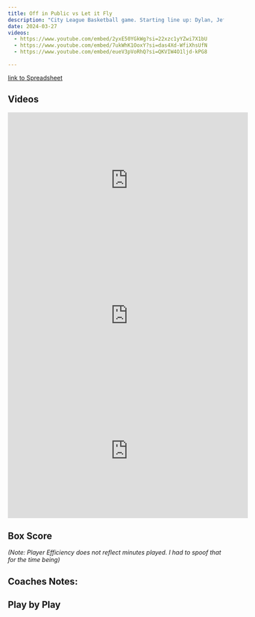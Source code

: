 ```yaml
---
title: Off in Public vs Let it Fly
description: "City League Basketball game. Starting line up: Dylan, Jeff, Ev, Kelo, Ryan"
date: 2024-03-27
videos:
  - https://www.youtube.com/embed/2yxE50YGkWg?si=22xzc1yYZwi7X1bU
  - https://www.youtube.com/embed/7ukWhK1OoxY?si=das4Xd-WfiXhsUfN  
  - https://www.youtube.com/embed/eueV3pVoRhQ?si=QKVIW4O1ljd-kPG8
  
---
```


[link to Spreadsheet]()

<h2 id="videos" class="max-w-lg mt-4 text-2xl font-semibold leading-tight text-gray-800 dark:text-white"> Videos </h2>

<iframe width="560" height="315" src="https://www.youtube.com/embed/2yxE50YGkWg?si=22xzc1yYZwi7X1bU" title="YouTube video player" frameborder="0" allow="accelerometer; autoplay; clipboard-write; encrypted-media; gyroscope; picture-in-picture; web-share" referrerpolicy="strict-origin-when-cross-origin" allowfullscreen></iframe>
<br>
<iframe width="560" height="315" src="https://www.youtube.com/embed/7ukWhK1OoxY?si=das4Xd-WfiXhsUfN" title="YouTube video player" frameborder="0" allow="accelerometer; autoplay; clipboard-write; encrypted-media; gyroscope; picture-in-picture; web-share" referrerpolicy="strict-origin-when-cross-origin" allowfullscreen></iframe>
<br>
<iframe width="560" height="315" src="https://www.youtube.com/embed/eueV3pVoRhQ?si=QKVIW4O1ljd-kPG8" title="YouTube video player" frameborder="0" allow="accelerometer; autoplay; clipboard-write; encrypted-media; gyroscope; picture-in-picture; web-share" referrerpolicy="strict-origin-when-cross-origin" allowfullscreen></iframe>
<br>


<h2 id="box-score" class="max-w-lg mt-4 text-2xl font-semibold leading-tight text-gray-800 dark:text-white"> Box Score </h2>


*(Note: Player Efficiency does not reflect minutes played. I had to spoof that for the time being)*

<h2 id="box-score" class="max-w-lg mt-4 text-2xl font-semibold leading-tight text-gray-800 dark:text-white"> Coaches Notes:</h2>

<h2 id="play-by-play" class="max-w-lg mt-4 text-2xl font-semibold leading-tight text-gray-800 dark:text-white"> Play by Play </h2>


